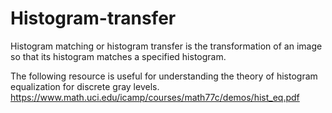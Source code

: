# Histogram-transfer

Histogram matching or histogram transfer is the transformation of an image so that its histogram matches a specified histogram.

The following resource is useful for understanding the theory of histogram equalization for discrete gray levels.
https://www.math.uci.edu/icamp/courses/math77c/demos/hist_eq.pdf

